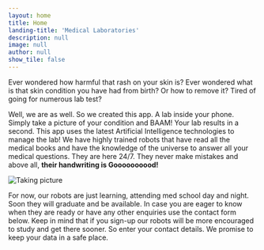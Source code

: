 ```yaml
---
layout: home
title: Home
landing-title: 'Medical Laboratories'
description: null
image: null
author: null
show_tile: false
---
```


Ever wondered how harmful that rash on your skin is? Ever wondered what is that skin condition you have had from birth? Or how to remove it? Tired of going for numerous lab test?

Well, we are as well. So we created this app. A lab inside your phone. Simply take a picture of your condition and BAAM! Your lab results in a second. This app uses the latest Artificial Intelligence technologies to manage the lab! We have highly trained robots that have read all the medical books and have the knowledge of the universe to answer all your medical questions. They are here 24/7. They never make mistakes and above all, **their handwriting is Goooooooood!**


![Taking picture](https://github.com/adelra/ml/blob/master/assets/images/pic.png?raw=true)


For now, our robots are just learning, attending med school day and night. Soon they will graduate and be available. In case you are eager to know when they are ready or have any other enquiries use the contact form below. Keep in mind that if you sign-up our robots will be more encouraged to study and get there sooner. So enter your contact details. We promise to keep your data in a safe place.
